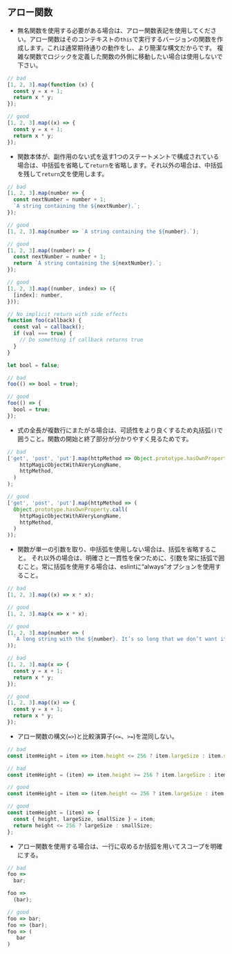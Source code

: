 ## アロー関数

* 無名関数を使用する必要がある場合は、アロー関数表記を使用してください。アロー関数はそのコンテキストの`this`で実行するバージョンの関数を作成します。これは通常期待通りの動作をし、より簡潔な構文だからです。
複雑な関数でロジックを定義した関数の外側に移動したい場合は使用しないで下さい。
```js
// bad
[1, 2, 3].map(function (x) {
  const y = x + 1;
  return x * y;
});

// good
[1, 2, 3].map((x) => {
  const y = x + 1;
  return x * y;
});
```
* 関数本体が、副作用のない式を返す1つのステートメントで構成されている場合は、中括弧を省略して`return`を省略します。それ以外の場合は、中括弧を残して`return`文を使用します。
```js
// bad
[1, 2, 3].map(number => {
  const nextNumber = number + 1;
  `A string containing the ${nextNumber}.`;
});

// good
[1, 2, 3].map(number => `A string containing the ${number}.`);

// good
[1, 2, 3].map((number) => {
  const nextNumber = number + 1;
  return `A string containing the ${nextNumber}.`;
});

// good
[1, 2, 3].map((number, index) => ({
  [index]: number,
}));

// No implicit return with side effects
function foo(callback) {
  const val = callback();
  if (val === true) {
    // Do something if callback returns true
  }
}

let bool = false;

// bad
foo(() => bool = true);

// good
foo(() => {
  bool = true;
});
```
* 式の全長が複数行にまたがる場合は、可読性をより良くするため丸括弧`()`で囲うこと。関数の開始と終了部分が分かりやすく見るためです。
```js
// bad
['get', 'post', 'put'].map(httpMethod => Object.prototype.hasOwnProperty.call(
    httpMagicObjectWithAVeryLongName,
    httpMethod,
  )
);

// good
['get', 'post', 'put'].map(httpMethod => (
  Object.prototype.hasOwnProperty.call(
    httpMagicObjectWithAVeryLongName,
    httpMethod,
  )
));
```
* 関数が単一の引数を取り、中括弧を使用しない場合は、括弧を省略すること。 それ以外の場合は、明確さと一貫性を保つために、引数を常に括弧で囲むこと。常に括弧を使用する場合は、eslintに“always”オプションを使用すること。
```js
// bad
[1, 2, 3].map((x) => x * x);

// good
[1, 2, 3].map(x => x * x);

// good
[1, 2, 3].map(number => (
  `A long string with the ${number}. It’s so long that we don’t want it to take up space on the .map line!`
));

// bad
[1, 2, 3].map(x => {
  const y = x + 1;
  return x * y;
});

// good
[1, 2, 3].map((x) => {
  const y = x + 1;
  return x * y;
});
```
* アロー関数の構文(`=>`)と比較演算子(`<=`、`>=`)を混同しない。
```js
// bad
const itemHeight = item => item.height <= 256 ? item.largeSize : item.smallSize;

// bad
const itemHeight = (item) => item.height >= 256 ? item.largeSize : item.smallSize;

// good
const itemHeight = item => (item.height <= 256 ? item.largeSize : item.smallSize);

// good
const itemHeight = (item) => {
  const { height, largeSize, smallSize } = item;
  return height <= 256 ? largeSize : smallSize;
};
```
* アロー関数を使用する場合は、一行に収めるか括弧を用いてスコープを明確にする。
```js
// bad
foo =>
  bar;

foo =>
  (bar);

// good
foo => bar;
foo => (bar);
foo => (
   bar
)
```